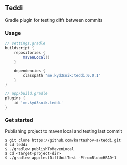 ## Teddi

Gradle plugin for testing diffs between commits

### Usage

```groovy
// settings.gradle
buildscript {
    repositories {
        mavenLocal()
    }

    dependencies {
        classpath "me.kyd3snik:teddi:0.0.1"
    }
}
```

```groovy
// app/build.gradle
plugins {
    id 'me.kyd3snik.teddi'
}
```

### Get started

Publishing project to maven local and testing last commit

```console
$ git clone https://github.com/kartashov-a/teddi.git
$ cd teddi
$ ./gradlew publishToMavenLocal
$ cd <target-project-dir>
$ ./gradlew app:testDiffUnitTest -PfromBlob=HEAD~1
```